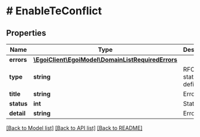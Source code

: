 # # EnableTeConflict

## Properties

Name | Type | Description | Notes
------------ | ------------- | ------------- | -------------
**errors** | [**\EgoiClient\EgoiModel\DomainListRequiredErrors**](DomainListRequiredErrors.md) |  | [optional]
**type** | **string** | RFC for status code definitions | [optional]
**title** | **string** | Error title | [optional]
**status** | **int** | Status code | [optional]
**detail** | **string** | Error detail | [optional]

[[Back to Model list]](../../README.md#models) [[Back to API list]](../../README.md#endpoints) [[Back to README]](../../README.md)
